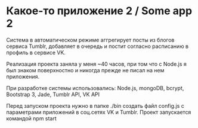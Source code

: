 # Какое-то приложение 2 / Some app 2

Cистема в автоматическом режиме аггрегирует посты из блогов сервиса Tumblr, добавляет в очередь и постит согласно расписанию в профиль в сервисе VK.

Реализация проекта заняла у меня ~40 часов, при том что с Node.js я был знаком поверхностно и никогда прежде не писал на нем приложения.

При разработке системы использовались: Node.js, mongoDB, bcrypt, Bootstrap 3, Jade, Tumblr API, VK API

Перед запуском проекта нужно в папке ./bin создать файл config.js с параметрами приложений в соц.сетях VK и Tumblr.
Проект запускается командой npm start
